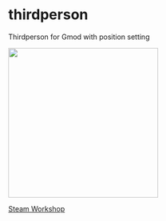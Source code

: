 # thirdperson
 Thirdperson for Gmod with position setting
 
 <img src="https://i.imgur.com/8Ga8Yyc.jpeg" width="300"/>

[Steam Workshop](https://steamcommunity.com/sharedfiles/filedetails/?id=2652400678)
